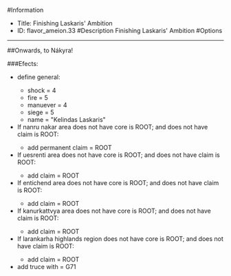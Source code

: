 #Information
 - Title: Finishing Laskaris' Ambition
 - ID: flavor_ameion.33
#Description
Finishing Laskaris' Ambition
#Options

___
##Onwards, to Nákyra!

###Efects:<ul><li>define general:</li><ul><li>shock = 4</li><li>fire = 5</li><li>manuever = 4</li><li>siege = 5</li><li>name = "Kelindas Laskaris"</li></ul><li>If nanru nakar area does not have core is ROOT; and does not have claim is ROOT:</li><ul><li>add permanent claim = ROOT</li></ul><li>If uesrenti area does not have core is ROOT; and does not have claim is ROOT:</li><ul><li>add claim = ROOT</li></ul><li>If entichend area does not have core is ROOT; and does not have claim is ROOT:</li><ul><li>add claim = ROOT</li></ul><li>If kanurkattvya area does not have core is ROOT; and does not have claim is ROOT:</li><ul><li>add claim = ROOT</li></ul><li>If larankarha highlands region does not have core is ROOT; and does not have claim is ROOT:</li><ul><li>add claim = ROOT</li></ul><li>add truce with = G71</li></ul>
